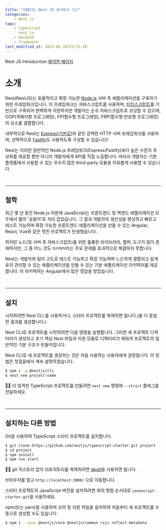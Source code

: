 ```yaml
---
title: "[DOCS] Nest JS 공식문서 (1)"
categories:
    - Nest js
tags:
    - typescript
      nest js
    - backend
    - framework
last_modified_at: 2023-06-18T23:11:20
---
```


Nest JS Introduction [해석한 페이지](https://docs.nestjs.com/)

# 소개

Nest(NestJS)는 효율적이고 확장 가능한 [Node.js](https://nodejs.org/en) 서버 측 애플리케이션을 구축하기 위한 프레임워크입니다. 이 프레임워크는 자바스크립트를 사용하며, [타입스크립트](https://www.typescriptlang.org/)를 기반으로 구축되어 완벽하게 지원하지만 개발자는 순수 자바스크립트로 코딩할 수 있으며, OOP(객체지향 프로그래밍), FP(함수형 프로그래밍), FRP(함수형 반응형 프로그래밍)의 요소를 결합합니다.

내부적으로 Nest는 [Express(기본값)](https://expressjs.com/)와 같은 강력한 HTTP 서버 프레임워크를 사용하며, 선택적으로 [Fastify](https://github.com/fastify/fastify)도 사용하도록 구성할 수 있습니다!

Nest는 이러한 일반적인 Node.js 프레임워크(Express/Fastify)보다 높은 수준의 추상화를 제공할 뿐만 아니라 개발자에게 API를 직접 노출합니다. 따라서 개발자는 기본 플랫폼에서 사용할 수 있는 무수히 많은 third-party 모듈을 자유롭게 사용할 수 있습니다.

<br>

---

## 철학

최근 몇 년 동안 Node.js 덕분에 JavaScript는 프론트엔드 및 백엔드 애플리케이션 모두에서 웹의 '공용어'로 자리 잡았습니다. 그 결과 개발자의 생산성을 향상하고 빠르고 테스트 가능하며 확장 가능한 프론트엔드 애플리케이션을 만들 수 있는 Angular, React, Vue와 같은 멋진 프로젝트가 탄생했습니다.

하지만 노드(및 서버 측 자바스크립트)를 위한 훌륭한 라이브러리, 헬퍼, 도구가 많이 존재하지만, 그 중 어느 것도
`아키텍처`라는 주요 문제를 효과적으로 해결하지 못합니다.

Nest는 개발자와 팀이 고도로 테스트 가능하고 확장 가능하며 느슨하게 결합되고 쉽게 유지 관리할 수 있는 애플리케이션을 만들 수 있는 기본 애플리케이션 아키텍처를 제공합니다. 이 아키텍처는 Angular에서 많은 영감을 받았습니다.

<br>

---

## 설치

시작하려면 Nest CLI 를 사용하거나, 스타터 프로젝트를 복제하면 됩니다.(둘 다 동일한 결과를 생성합니다.)

Nest CLI로 프로젝트를 시작하려면 다음 명령을 실행합니다. 그러면 새 프로젝트 디렉터리가 생성되고 초기 핵심 Nest 파일과 지원 모듈로 디렉터리가 채워져 프로젝트의 일반적인 기본 구조가 만들어집니다.

Nest CLI로 새 프로젝트를 생성하는 것은 처음 사용하는 사용자에게 권장됩니다. 이 방법은 첫걸음에서 계속 설명하겠습니다.

```sh
$ npm i -g @nestjs/cli
$ nest new project-name
```

☝🏻 더 엄격한 TypeScript 프로젝트를 만들려면 `nest new` 명령에 `--strict` 플래그를 전달하세요.

<br>

---

## 설치하는 다른 방법

Git을 사용하여 TypeScript 스타터 프로젝트를 설치합니다.

```sh
$ git clone https://github.com/nestjs/typescript-starter.git project
$ cd project
$ npm install
$ npm run start
```

☝🏻 git 히스토리 없이 리포지토리를 복제하려면 [degit](https://github.com/Rich-Harris/degit)을 사용하면 됩니다.

브라우저를 열고 `http://localhost:3000/` 으로 이동합니다.

스타터 프로젝트의 JavaScript 버전을 설치하려면 위의 명령 순서대로 `javascript-starter.git`을 사용하세요.

npm(또는 yarn)을 사용하여 코어 및 지원 파일을 설치하여 처음부터 새 프로젝트를 수동으로 생성할 수도 있습니다.

```sh
$ npm i --save @nestjs/core @nestjs/common rxjs reflect-metadata
```